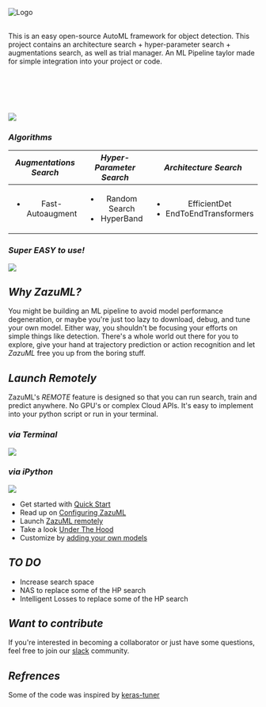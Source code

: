 ![Logo](./images/ZazuML.jpeg)
<br/><br/>   

This is an easy open-source AutoML framework for object detection. This project contains an
architecture  search + hyper-parameter search + augmentations search, as well as trial manager. 
An ML Pipeline taylor made for simple integration into your project or code.

<br></br>
<br></br>

![](./images/zazu_eng.png)

### *Algorithms*

| *Augmentations Search* | *Hyper-Parameter Search* | *Architecture Search*
| :----:         |     :----:      |    :----:      |
|  <ul><li>Fast-Autoaugment</li></ul>    | <ul><li>Random Search</li><li>HyperBand</li></ul>     | <ul><li>EfficientDet</li><li>EndToEndTransformers</li></ul>  |
### *Super EASY to use!*

![](./images/running_zazu_search2.gif)  

## *Why ZazuML?*
You might be building an ML pipeline to avoid model performance degeneration, or maybe you're just too lazy to download, 
debug, and tune your own model. Either way, you shouldn't be focusing your efforts on simple things like detection. There's
a whole world out there for you to explore, give your hand at trajectory prediction or action recognition and let *ZazuML*
free you up from the boring stuff.

## *Launch Remotely*
ZazuML's *REMOTE* feature is designed so that you can run search, train and predict anywhere. No GPU's or complex Cloud APIs.
It's easy to implement into your python script or run in your terminal.

### *via Terminal* 
![](./images/zazu_remote_search.gif)

### *via iPython*
![](./images/zazu_via_sdk.gif)

- Get started with [Quick Start](DOCS/GETTINGSTARTED.md)
- Read up on [Configuring ZazuML](DOCS/CONFIGURINGZAZU.md)
- Launch [ZazuML remotely](DOCS/REMOTEZAZU.md)
- Take a look [Under The Hood](DOCS/UNDERTHEHOOD.md)
- Customize by [adding your own models](DOCS/ADDINGMODELS.md)


## *TO DO*

- Increase search space
- NAS to replace some of the HP search
- Intelligent Losses to replace some of the HP search

## *Want to contribute*

If you're interested in becoming a collaborator or just have some questions, feel free to join our <a href="https://join.slack.com/t/zazuml/shared_invite/zt-h0brn54k-wFIH7HWxXlummmpWaDr3ZA">slack</a> community.

## *Refrences*

Some of the code was inspired by [keras-tuner](https://github.com/keras-team/keras-tuner)
